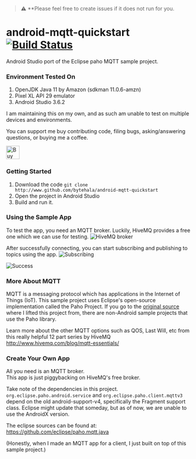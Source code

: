 > :warning: **Please feel free to create issues if it does not run for you.

# android-mqtt-quickstart [![Build Status](https://travis-ci.org/bytehala/android-mqtt-quickstart.svg?branch=master)](https://travis-ci.org/bytehala/android-mqtt-quickstart)
Android Studio port of the Eclipse paho MQTT sample project.

### Environment Tested On
1. OpenJDK Java 11 by Amazon (sdkman 11.0.6-amzn)
2. Pixel XL API 29 emulator
3. Android Studio 3.6.2

I am maintaining this on my own, and as such am unable to test on multiple devices and environments.

You can support me buy contributing code, filing bugs, asking/answering questions, or buying me a coffee.

<a href='https://ko-fi.com/bytehala' target='_blank'>
  <img height='36' style='border:0px;height:36px;' src='https://az743702.vo.msecnd.net/cdn/kofi3.png?v=2' border='0' alt='Buy Me a Coffee at ko-fi.com' />
</a>

### Getting Started
1. Download the code `git clone http://www.github.com/bytehala/android-mqtt-quickstart`
2. Open the project in Android Studio
3. Build and run it.

### Using the Sample App
To test the app, you need an MQTT broker. Luckily, HiveMQ provides a free one which we can use for testing.
![HiveMQ broker](http://i.imgur.com/zStIVr4.png "MQTT Settings")

After successfully connecting, you can start subscribing and publishing to topics using the app.
![Subscribing](http://i.imgur.com/dPSryih.png "Subscribing")

![Success](http://i.imgur.com/gao1R0x.png "Success")

### More About MQTT
MQTT is a messaging protocol which has applications in the Internet of Things (IoT).
This sample project uses Eclipse's open-source implementation called the Paho Project.
If you go to the [original source](https://github.com/eclipse/paho.mqtt.java) where I lifted this project from, there are non-Android sample projects that use the Paho library.

Learn more about the other MQTT options such as QOS, Last Will, etc from this really helpful 12 part series by HiveMQ
http://www.hivemq.com/blog/mqtt-essentials/

### Create Your Own App
All you need is an MQTT broker.  
This app is just piggybacking on HiveMQ's free broker.

Take note of the dependencies in this project.
`org.eclipse.paho.android.service` and `org.eclipse.paho.client.mqttv3` depend on the old android-support-v4, specifically the Fragment support class.
Eclipse might update that someday, but as of now, we are unable to use the AndroidX version.

The eclipse sources can be found at:
https://github.com/eclipse/paho.mqtt.java

(Honestly, when I made an MQTT app for a client, I just built on top of this sample project.)
